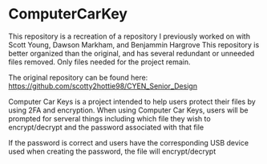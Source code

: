 # ComputerCarKey

This repository is a recreation of a repository I previously worked on with Scott Young, Dawson Markham, and Benjammin Hargrove
This repository is better organized than the original, and has several redundant or unneeded files removed. Only files needed for the project remain.

The original repository can be found here: https://github.com/scotty2hottie98/CYEN_Senior_Design

Computer Car Keys is a project intended to help users protect their files by using 2FA and encryption.
When using Computer Car Keys, users will be prompted for serveral things including which file they wish to encrypt/decrypt and the password associated with that file

If the password is correct and users have the corresponding USB device used when creating the password, the file will encrypt/decrypt
